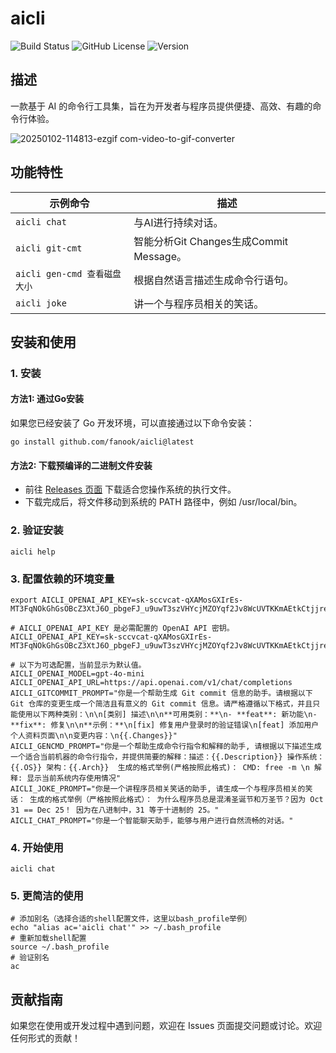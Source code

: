 # aicli

![Build Status](https://img.shields.io/github/actions/workflow/status/fanook/aicli/release.yml)
![GitHub License](https://img.shields.io/github/license/fanook/aicli)
![Version](https://img.shields.io/github/v/release/fanook/aicli)


## 描述
一款基于 AI 的命令行工具集，旨在为开发者与程序员提供便捷、高效、有趣的命令行体验。

![20250102-114813-ezgif com-video-to-gif-converter](https://github.com/user-attachments/assets/56a8b93d-b7e4-4fff-b290-d2007629200b)



## 功能特性
| 示例命令                            | 描述                               |
|-------------------------------------|----------------------------------|
| `aicli chat`                        | 与AI进行持续对话。                       |
| `aicli git-cmt`                     | 智能分析Git Changes生成Commit Message。 |
| `aicli gen-cmd 查看磁盘大小`        | 根据自然语言描述生成命令行语句。                 |
| `aicli joke`                        | 讲一个与程序员相关的笑话。                    |



## 安装和使用
### 1. 安装
#### 方法1: 通过Go安装
如果您已经安装了 Go 开发环境，可以直接通过以下命令安装：
```shell
go install github.com/fanook/aicli@latest
```
#### 方法2: 下载预编译的二进制文件安装
- 前往 [Releases 页面](https://github.com/fanook/aicli/releases) 下载适合您操作系统的执行文件。
- 下载完成后，将文件移动到系统的 PATH 路径中，例如 /usr/local/bin。


### 2. 验证安装
```shell
aicli help 
```
### 3. 配置依赖的环境变量
```shell
export AICLI_OPENAI_API_KEY=sk-sccvcat-qXAMosGXIrEs-MT3FqNOkGhGsOBcZ3XtJ6O_pbgeFJ_u9uwT3szVHYcjMZOYqf2Jv8WcUVTKKmAEtkCtjjrenHbc5zESoczT3BlboLGuUbRCTCYMVp5wr15Z64c6e4ykWcmc4rAA
```
```dotenv
# AICLI_OPENAI_API_KEY 是必需配置的 OpenAI API 密钥。
AICLI_OPENAI_API_KEY=sk-sccvcat-qXAMosGXIrEs-MT3FqNOkGhGsOBcZ3XtJ6O_pbgeFJ_u9uwT3szVHYcjMZOYqf2Jv8WcUVTKKmAEtkCtjjrenHbc5zESoczT3BlboLGuUbRCTCYMVp5wr15Z64c6e4ykWcmc4rAA

# 以下为可选配置，当前显示为默认值。
AICLI_OPENAI_MODEL=gpt-4o-mini
AICLI_OPENAI_API_URL=https://api.openai.com/v1/chat/completions
AICLI_GITCOMMIT_PROMPT="你是一个帮助生成 Git commit 信息的助手。请根据以下 Git 仓库的变更生成一个简洁且有意义的 Git commit 信息。请严格遵循以下格式，并且只能使用以下两种类别：\n\n[类别] 描述\n\n**可用类别：**\n- **feat**: 新功能\n- **fix**: 修复\n\n**示例：**\n[fix] 修复用户登录时的验证错误\n[feat] 添加用户个人资料页面\n\n变更内容：\n{{.Changes}}"
AICLI_GENCMD_PROMPT="你是一个帮助生成命令行指令和解释的助手, 请根据以下描述生成一个适合当前机器的命令行指令，并提供简要的解释：描述：{{.Description}} 操作系统：{{.OS}} 架构：{{.Arch}}  生成的格式举例(严格按照此格式)： CMD: free -m \n 解释: 显示当前系统内存使用情况"
AICLI_JOKE_PROMPT="你是一个讲程序员相关笑话的助手, 请生成一个与程序员相关的笑话： 生成的格式举例（严格按照此格式）： 为什么程序员总是混淆圣诞节和万圣节？因为 Oct 31 == Dec 25！ 因为在八进制中，31 等于十进制的 25。"
AICLI_CHAT_PROMPT="你是一个智能聊天助手，能够与用户进行自然流畅的对话。"
```

### 4. 开始使用
```shell
aicli chat
```

### 5. 更简洁的使用
```shell
# 添加别名（选择合适的shell配置文件，这里以bash_profile举例）
echo "alias ac='aicli chat'" >> ~/.bash_profile
# 重新加载shell配置
source ~/.bash_profile
# 验证别名
ac
```

## 贡献指南
如果您在使用或开发过程中遇到问题，欢迎在 Issues 页面提交问题或讨论。欢迎任何形式的贡献！
